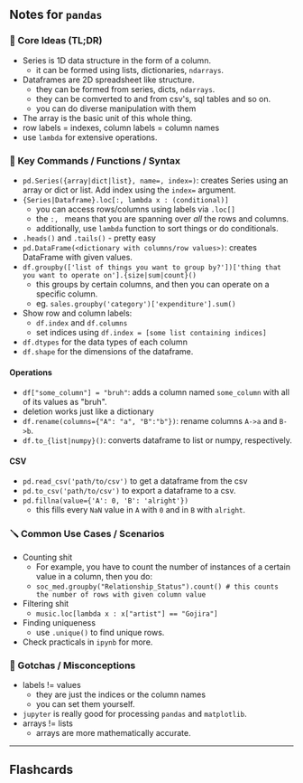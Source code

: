 ## Notes for `pandas`

### 🔑 Core Ideas (TL;DR)
- Series is 1D data structure in the form of a column.
    - it can be formed using lists, dictionaries, `ndarrays`. 
- Dataframes are 2D spreadsheet like structure.
    - they can be formed from series, dicts, `ndarrays`.
    - they can be comverted to and from csv's, sql tables and so on.
    - you can do diverse manipulation with them
- The array is the basic unit of this whole thing.
- row labels = indexes, column labels = column names
- use `lambda` for extensive operations.
### 🔧 Key Commands / Functions / Syntax
- `pd.Series({array|dict|list}, name=, index=)`: creates Series using an array or dict or list. Add index using the `index=` argument.
- `{Series|Dataframe}.loc[:, lambda x : (conditional)]`
	- you can access rows/columns using labels via `.loc[]`
	- the `:, ` means that you are spanning over *all* the rows and columns.
	- additionally, use `lambda` function to sort things or do conditionals.
- `.heads()` and `.tails()` - pretty easy
- `pd.DataFrame(<dictionary with columns/row values>)`: creates DataFrame with given values.
- `df.groupby(['list of things you want to group by?'])['thing that you want to operate on'].{size|sum|count}()`
	- this groups by certain columns, and then you can operate on a specific column.
	- eg. `sales.groupby('category')['expenditure'].sum()`
- Show row and column labels:
	- `df.index` and `df.columns`
	- set indices using `df.index = [some list containing indices]`
- `df.dtypes` for the data types of each column
- `df.shape` for the dimensions of the dataframe.
#### Operations
- `df["some_column"] = "bruh"`: adds a column named `some_column` with all of its values as "bruh".
- deletion works just like a dictionary
- `df.rename(columns={"A": "a", "B":"b"})`: rename columns `A->a` and `B->b`.
- `df.to_{list|numpy}()`: converts dataframe to list or numpy, respectively.
#### CSV
- `pd.read_csv('path/to/csv')` to get a dataframe from the csv
- `pd.to_csv('path/to/csv')` to export a dataframe to a csv.
- `pd.fillna(value={'A': 0, 'B': 'alright'})`  
	- this fills every `NaN` value in `A` with `0` and in `B` with `alright`.
### 🪛 Common Use Cases / Scenarios
- Counting shit
	- For example, you have to count the number of instances of a certain value in a column, then you do:
	- `soc_med.groupby("Relationship_Status").count() # this counts the number of rows with given column value`
- Filtering shit
	- `music.loc[lambda x : x["artist"] == "Gojira"]`
- Finding uniqueness
	- use `.unique()` to find unique rows.
- Check practicals in `ipynb` for more.
### 🧠 Gotchas / Misconceptions
- labels != values
	- they are just the indices or the column names
	- you can set them yourself.
- `jupyter` is really good for processing `pandas` and `matplotlib`.
- arrays != lists
	- arrays are more mathematically accurate.

---

## Flashcards


